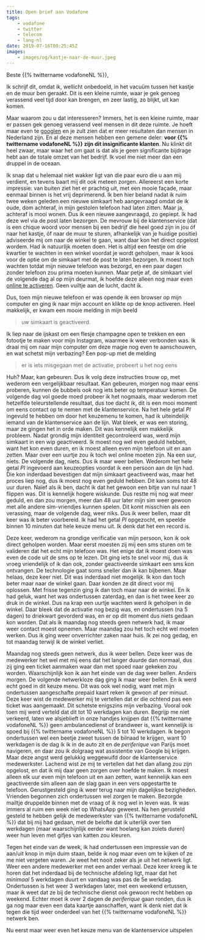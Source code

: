 ```yaml
---
title: Open brief aan Vodafone
tags:
    - vodafone
    - twitter
    - telecom
    - lang-nl
date: 2019-07-16T09:25:45Z
images:
    - images/og/kastje-naar-de-muur.jpeg
---
```


Beste {{% twittername vodafoneNL %}},

Ik schrijf dit, omdat ik, wellicht onbedoeld, in het vacuüm tussen het kastje en de muur ben geraakt. Dit is een kleine ruimte, waar je gek genoeg verassend veel tijd door kan brengen, en zeer lastig, zo blijkt, uit kan komen.

Maar waarom zou u dat interesseren? Immers, het is een kleine ruimte, maar er passen gek genoeg verassend veel mensen in dit deze ruimte. Je hoeft maar even te [googlen](https://www.google.com/search?q=vodafone+kastje+muur) en je zult zien dat er meer resultaten dan mensen in Nederland zijn. En al deze mensen hebben een gemene deler: **voor {{% twittername vodafoneNL %}} zijn dit insignificante klanten**. Nu klinkt dit heel zwaar, maar waar het om gaat is dat als je geen significante bijdrage hebt aan de totale omzet van het bedrijf. Ik voel me niet meer dan een druppel in de oceaan.

Ik snap dat u helemaal niet wakker ligt van die paar euro die u aan mij verdient, en tevens baart mij dit ook meteen zorgen. Allereerst een korte impressie: van buiten ziet het er prachtig uit, met een mooie façade, maar eenmaal binnen is het vrij deprimerend. Ik ben hier beland nadat ik ruim twee weken geleden een nieuwe simkaart heb aangevraagd omdat de ik oude, dom achteraf, in mijn gestolen telefoon had laten zitten. Maar ja, achteraf is mooi wonen. Dus ik een nieuwe aangevraagd, zo gepiept. Ik had deze wel via de post laten bezorgen. De mevrouw bij de klantenservice (dat is een chique woord voor mensen bij een bedrijf die heel goed zijn in jou óf naar het kastje, óf naar de muur te sturen, afhankelijk van je huidige positie) adviseerde mij om naar de winkel te gaan, want daar kon het direct opgelost wordem. Had ik natuurlijk moeten doen. Het is altijd een feestje om drie kwartier te wachten in een winkel voordat je wordt geholpen, maar ik koos voor de optie om de simkaart met de post te laten bezorgen. Ik moest toch wachten totdat mijn nieuwe telefoon was bezorgd, en een paar dagen zonder telefoon zou prima moeten kunnen. Maar petje af, de simkaart viel de volgende dag al op mijn deurmat, ik hoefde deze alleen nog maar even [online te activeren](https://vodafone.nl/simkaart). Geen vuiltje aan de lucht, dacht ik.

Dus, toen mijn nieuwe telefoon er was opende ik een browser op mijn computer en ging ik naar mijn account en klikte op de knop activeren. Heel makkelijk, er kwam een mooie melding in mijn beeld

> uw simkaart is geactiveerd.

Ik liep naar de ijskast om een flesje champagne open te trekken en een fotootje te maken voor mijn Instagram, waarmee ik weer verbonden was. Ik draai mij om naar mijn computer om deze magie nog even te aanschouwen, en wat schetst mijn verbazing? Een pop-up met de melding

> er is iets misgegaan met de activatie, probeert u het nog eens

Huh? Maar, kan gebeuren. Dus ik volg deze instructies trouw op, met wederom een vergelijkbaar resultaat. Kan gebeuren, morgen nog maar eens proberen, kunnen de bubbels ook nog iets beter op temperatuur komen. De volgende dag vol goede moed probeer ik het nogmaals, maar wederom met hetzelfde teleurstellende resultaat, dus toe dacht ik, dit is een mooi moment om eens contact op te nemen met de klantenservice. Na het hele getal _PI_ ingevuld te hebben om door het keuzemenu te komen, had ik uiteindelijk iemand van de klantenservice aan de lijn. Wat bleek, er was een storing, maar ze gingen het in orde maken. Dit was kennelijk een makkelijk probleem. Nadat grondig mijn identiteit gecontroleerd was, werd mijn simkaart in een wip geactiveerd. Ik moest nog wel even geduld hebben, want het kon even duren, en ik moest alleen even mijn telefoon uit en aan zetten. Maar over een uurtje zou ik toch wel online moeten zijn. Na een uur, niets. De volgende dag, niets. Dus ik maar weer bellen. Wederom het hele getal _PI_ ingevoerd aan keuzeopties voordat ik een persoon aan de lijn had. Die kon inderdaad bevestigen dat mijn simkaart geactiveerd was, maar het proces liep nog, dus ik moest nog even geduld hebben. Dit kan soms tot 48 uur duren. Naïef als ik ben, dacht ik dat het gewoon een bitje van nul naar 1 flippen was. Dit is kennelijk hogere wiskunde. Dus restte mij nog wat meer geduld, en dan zou morgen, meer dan 48 uur later mijn sim weer gewoon met alle andere sim-vriendjes kunnen spelen. Dit komt misschien als een verassing, maar de volgende dag, weer niks. Dus ik weer bellen, maar dit keer was ik beter voorbereid. Ik had het getal _PI_ opgezocht, en speelde binnen 10 minuten dat hele keuze menu uit. Ik denk dat het een record is.

Deze keer, wederom na grondige verificatie van mijn persoon, kon ik ook direct geholpen worden. Maar eerst moesten zij mij een sms sturen om te valideren dat het echt mijn telefoon was. Het enige dat ik moest doen was even de code uit de sms op te lezen. Dit ging iets te snel voor mij, dus ik vroeg vriendelijk of ik dan ook, zonder geactiveerde simkaart een sms kon ontvangen. De technologie gaat soms sneller dan ik kan bijbenen. Maar helaas, deze keer niet. Dit was inderdaad niet mogelijk. Ik kon dan toch beter maar naar de winkel gaan. Daar konden ze dit direct voor mij oplossen. Met frisse tegenzin ging ik dan toch maar naar de winkel. En ik had geluk, want het was ondertussen zaterdag, en dan is het twee keer zo druk in de winkel. Dus na krap een uurtje wachten werd ik geholpen in de winkel. Daar bleek dat de activatie nog bezig was, en ondertussen (na 5 dagen) to driekwart gevorderd was, en er op dit moment dus niets gedaan kon worden. Dat als ik maandag nog steeds geen netwerk had, ik maar weer contact moest opnemen. Maar maandag zou het toch echt wel moeten werken. Dus ik ging weer onverrichter zaken naar huis. Ik zei nog gedag, en tot maandag terwijl ik de winkel verliet.

Maandag nog steeds geen netwerk, dus ik weer bellen. Deze keer was de medewerker het wel met mij eens dat het langer duurde dan normaal, dus zij ging een ticket aanmaken waar dan met spoed naar gekeken zou worden. Waarschijnlijk kon ik aan het einde van de dag weer bellen. Anders morgen. De volgende netwerkloze dag ging ik maar weer bellen. En ik werd echt goed in dit keuze menu. Dit was ook wel nodig, want met mijn ondertussen aangeschafte prepaid kaart reken ik gewoon af per minuut. Deze keer wist de medewerker mij te vertellen dat er die ochtend pas een ticket was aangemaakt. Dit schetste enigszins mijn verbazing. Vooral ook toen mij werd verteld dat dit tot 10 werkdagen kan duren. Begrijp me niet verkeerd, laten we alsjeblieft in onze handjes knijpen dat {{% twittername vodafoneNL %}} geen ambulancedienst of brandweer is, want kennelijk is spoed bij {{% twittername vodafoneNL %}} 5 tot 10 werkdagen. Ik begon ondertussen wel een beetje zweet tussen de bilnaad te krijgen, want 10 werkdagen is de dag ik ik in de auto zit en de _periferique_ van Parijs moet navigeren, en daar zou ik dolgraag wat assistentie van Google bij krijgen. Maar deze angst werd gelukkig weggewuifd door de klantenservice medewerkster. Lachend wist ze mij te vertellen dat het dan allang zou zijn opgelost, en dat ik mij daar geen zorgen over hoefde te maken. Ik moest alleen elk uur even mijn telefoon uit en aan zetten, want kennelijk kan een geactiveerde sim alleen aan de slag gaan in een vers opgestartte te telefoon. Gerustgesteld ging ik weer terug naar mijn dagelijkse bezigheden. Vrienden begonnen zich ondertussen wel zorgen te maken. Bezorgde mailtje druppelde binnen met de vraag of ik nog wel in leven was. Ik was immers al ruim een week niet op WhatsApp geweest. Na hen gerusteld gesteld te hebben gelijk de medewerkster van {{% twittername vodafoneNL %}} dat bij mij had gedaan, met de belofte dat ik uiterlijk over tien werkdagen (maar waarschijnlijk eerder want hoelang kan zoiets duren) weer hun leven met gifjes van katten zou kleuren.

Tegen het einde van de week, ik had ondertussen een impressie van de aan/uit knop in mijn duim staan, belde ik nog maar even om te kijken of ze me niet vergeten waren. Je weet het nooit zeker als je uit het netwerk ligt. Weer een andere medewerker met een ander verhaal. Deze keer kreeg ik te horen dat het inderdaad bij de technische afdeling ligt, maar dat het _minimaal_ 5 werkdagen duurt en vandaag was pas de 5e werkdag. Ondertussen is het weer 3 werkdagen later, met een weekend ertussen, maar ik weet dat ze bij de technische dienst ook gewoon recht hebben op weekend. Echter moet ik over 2 dagen de _periferique_ gaan ronden, dus ik ga nog maar even een data kaartje aanschaffen, want ik denk niet dat ik tegen die tijd weer onderdeel van het {{% twittername vodafoneNL %}} netwerk ben.

Nu eerst maar weer even het keuze menu van de klantenservice uitspelen
